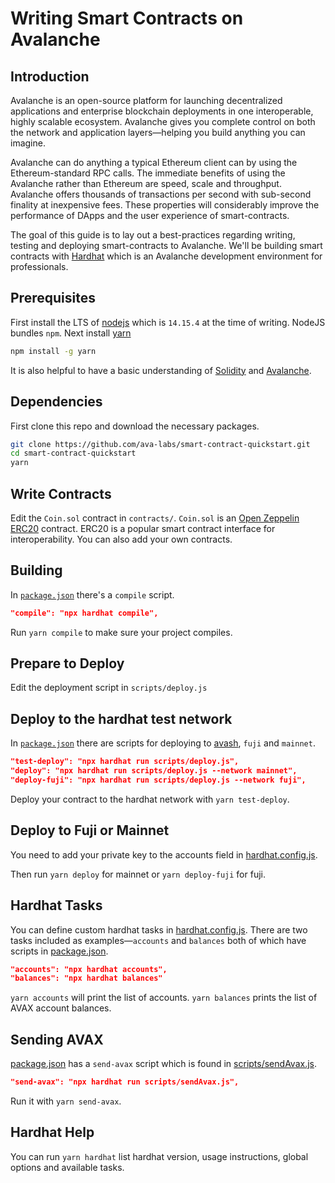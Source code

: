 # Writing Smart Contracts on Avalanche

## Introduction

Avalanche is an open-source platform for launching decentralized applications and enterprise blockchain deployments in one interoperable, highly scalable ecosystem. Avalanche gives you complete control on both the network and application layers&mdash;helping you build anything you can imagine.

Avalanche can do anything a typical Ethereum client can by using the Ethereum-standard RPC calls. The immediate benefits of using the Avalanche rather than Ethereum are speed, scale and throughput. Avalanche offers thousands of transactions per second with sub-second finality at inexpensive fees. These properties will considerably improve the performance of DApps and the user experience of smart-contracts.

The goal of this guide is to lay out a best-practices regarding writing, testing and deploying smart-contracts to Avalanche. We'll be building smart contracts with [Hardhat](https://hardhat.org) which is an Avalanche development environment for professionals.

## Prerequisites

First install the LTS of [nodejs](https://nodejs.org/en) which is `14.15.4` at the time of writing. NodeJS bundles `npm`. Next install [yarn](https://yarnpkg.com)

```zsh
npm install -g yarn
```

It is also helpful to have a basic understanding of [Solidity](https://docs.soliditylang.org) and [Avalanche](https://docs.avax.network).

## Dependencies

First clone this repo and download the necessary packages.

```zsh
git clone https://github.com/ava-labs/smart-contract-quickstart.git
cd smart-contract-quickstart
yarn
```

## Write Contracts

Edit the `Coin.sol` contract in `contracts/`. `Coin.sol` is an [Open Zeppelin](https://openzeppelin.com) [ERC20](https://eips.ethereum.org/EIPS/eip-20) contract. ERC20 is a popular smart contract interface for interoperability. You can also add your own contracts.

## Building

In [`package.json`](./package.json) there's a `compile` script.

```json
"compile": "npx hardhat compile",
```

Run `yarn compile` to make sure your project compiles.

## Prepare to Deploy

Edit the deployment script in `scripts/deploy.js`

## Deploy to the hardhat test network

In [`package.json`](./package.json) there are scripts for deploying to [avash](https://github.com/ava-labs/avash), `fuji` and `mainnet`.

```json
"test-deploy": "npx hardhat run scripts/deploy.js",
"deploy": "npx hardhat run scripts/deploy.js --network mainnet",
"deploy-fuji": "npx hardhat run scripts/deploy.js --network fuji",
```

Deploy your contract to the hardhat network with `yarn test-deploy`.

## Deploy to Fuji or Mainnet

You need to add your private key to the accounts field in [hardhat.config.js](./hardhat.config.js).

Then run `yarn deploy` for mainnet or `yarn deploy-fuji` for fuji.

## Hardhat Tasks

You can define custom hardhat tasks in [hardhat.config.js](./hardhat.config.js). There are two tasks included as examples&mdash;`accounts` and `balances` both of which have scripts in [package.json](./package.json).

```json
"accounts": "npx hardhat accounts",
"balances": "npx hardhat balances"
```

`yarn accounts` will print the list of accounts. `yarn balances` prints the list of AVAX account balances.

## Sending AVAX

[package.json](./package.json) has a `send-avax` script which is found in [scripts/sendAvax.js](./scripts/sendAvax.js).

```json
"send-avax": "npx hardhat run scripts/sendAvax.js",
```

Run it with `yarn send-avax`.

## Hardhat Help

You can run `yarn hardhat` list hardhat version, usage instructions, global options and available tasks.
